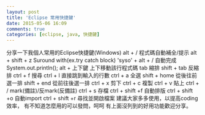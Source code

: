 ```yaml
---
layout: post
title: 'Eclipse 常用快捷鍵'
date: 2015-05-06 16:09
comments: true
categories: [eclipse, java, 快捷鍵]
---
```

分享一下我個人常用的Eclipse快捷鍵(Windows)
alt + / 程式碼自動補全/提示
alt + shift + z Suround with(ex.try catch block)
'syso' + alt + / 自動完成System.out.println();
alt + 上下鍵 上下移動該行程式碼
tab 縮排 
shift + tab 反縮排
ctrl + f 搜尋
ctrl + l 直接跳到輸入的行數
ctrl + a 全選
shift + home 從後往前選一排
shift + end 從前往後選一排
ctrl + x 剪下
ctrl + c 複製
ctrl + v 貼上
ctrl + / mark(備註)/反mark(反備註)
ctrl + s 存檔
ctrl + shift +f 自動排版
ctrl + shift +o 自動import
ctrl + shift +r 尋找並開啟檔案
建議大家多多使用，以提高coding效率，
有不知道怎麼用的可以發問，呵呵
有上面沒列到的好用功能歡迎分享。